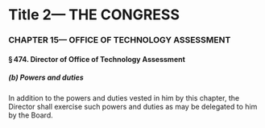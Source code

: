 
# Title 2— THE CONGRESS
### CHAPTER 15— OFFICE OF TECHNOLOGY ASSESSMENT
#### § 474. Director of Office of Technology Assessment
##### (b) Powers and duties

In addition to the powers and duties vested in him by this chapter, the Director shall exercise such powers and duties as may be delegated to him by the Board.
